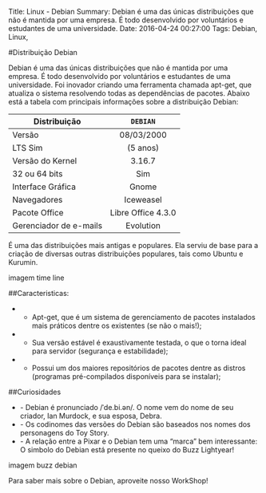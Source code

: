 Title: Linux - Debian
Summary: Debian é uma das únicas distribuições que não é mantida por uma empresa. É todo desenvolvido por voluntários e estudantes de uma universidade.
Date: 2016-04-24 00:27:00
Tags: Debian, Linux,

#Distribuição Debian

Debian é uma das únicas distribuições que não é mantida por uma empresa. É todo desenvolvido por voluntários e estudantes de uma universidade. Foi inovador criando uma ferramenta chamada apt-get, que atualiza o sistema resolvendo todas as dependências de pacotes. 
Abaixo está a tabela com principais informações sobre a distribuição Debian:

Distribuição | `DEBIAN`
| ------------- |:-------------:|
Versão | 08/03/2000
LTS Sim | (5 anos)
Versão do Kernel | 3.16.7
32 ou 64 bits | Sim
Interface Gráfica | Gnome
Navegadores | Iceweasel
Pacote Office | Libre Office 4.3.0
Gerenciador de e-mails | Evolution

É uma das distribuições mais antigas e populares. Ela serviu de base para a criação de diversas outras distribuições populares, tais como Ubuntu e Kurumin.

imagem time line<p> </p>

##Caracteristicas:<p> </p>

* - Apt-get, que é um sistema de gerenciamento de pacotes instalados mais práticos dentre os existentes (se não o mais!);
* - Sua versão estável é exaustivamente testada, o que o torna ideal para servidor (segurança e estabilidade);
* - Possui um dos maiores repositórios de pacotes dentre as distros (programas pré-compilados disponíveis para se instalar);

<p> </p>
 
##Curiosidades<p> </p>

<ul>
<li>- Debian é pronunciado /ˈde.bi.ən/. O nome vem do nome de seu criador, Ian Murdock, e sua esposa, Debra.</li>
<li>- Os codinomes das versões do Debian são baseados nos nomes dos personagens do Toy Story.</li>
<li>- A relação entre a Pixar e o Debian tem uma “marca” bem interessante: O simbolo do Debian está presente no queixo do   Buzz Lightyear!</li>
</ul>
<p> </p>
 
imagem buzz debian

Para saber mais sobre o Debian, aproveite nosso WorkShop!

